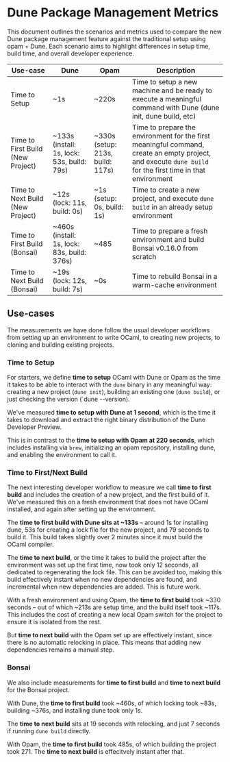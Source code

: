 # Dune Package Management Metrics

This document outlines the scenarios and metrics used to compare the new Dune package management feature against the traditional setup using opam + Dune. Each scenario aims to highlight differences in setup time, build time, and overall developer experience.

| Use-case | Dune | Opam | Description |
|----------|------|------|-------------|
| Time to Setup | ~1s     | ~220s     | Time to setup a new machine and be ready to execute a meaningful command with Dune (dune init, dune build, etc) |
| Time to First Build (New Project) | ~133s (install: 1s, lock: 53s, build: 79s) | ~330s (setup: 213s, build: 117s) | Time to prepare the environment for the first meaningful command, create an empty project, and execute `dune build` for the first time in that environment |
| Time to Next Build (New Project) | ~12s (lock: 11s, build: 0s) | ~1s (setup: 0s, build: 1s)     | Time to create a new project, and execute `dune build` in an already setup environment |
| Time to First Build (Bonsai) | ~460s (install: 1s, lock: 83s, build: 376s) | ~485 | Time to prepare a fresh environment and build Bonsai v0.16.0 from scratch |
| Time to Next Build (Bonsai) | ~19s (lock: 12s, build: 7s) | ~0s | Time to rebuild Bonsai in a warm-cache environment |

## Use-cases

The measurements we have done follow the usual developer workflows from setting
up an environment to write OCaml, to creating new projects, to cloning and
building existing projects.

### Time to Setup

For starters, we define **time to setup** OCaml with Dune or Opam as the time
it takes to be able to interact with the `dune` binary in any meaningful way:
creating a new project (`dune init`), building an existing one (`dune build`),
or just checking the version (`dune --version). 

We've measured **time to setup with Dune at 1 second**, which is the time
it takes to download and extract the right binary distribution of the Dune
Developer Preview.

This is in contrast to the **time to setup with Opam at 220 seconds**,
which includes installing via `brew`, initializing an opam repository,
installing dune, and enabling the environment to call it.

### Time to First/Next Build

The next interesting developer workflow to measure we call **time to first
build** and includes the creation of a new project, and the first build of it.
We've measured this on a fresh environment that does not have OCaml installed,
and again after setting up the environment.

The **time to first build with Dune sits at ~133s** – around 1s for installing
dune, 53s for creating a lock file for the new project, and 79 seconds to build
it. This build takes slightly over 2 minutes since it must build the OCaml
compiler.

The **time to next build**, or the time it takes to build the project after the
environment was set up the first time, now took only 12 seconds, all dedicated
to regenerating the lock file. This can be avoided too, making this build
effectively instant when no new dependencies are found, and incremental when
new dependencies are added. This is future work.

With a fresh environment and using Opam, the **time to first build** took ~330 seconds –
out of which ~213s are setup time, and the build itself took ~117s. This
includes the cost of creating a new local Opam switch for the project to ensure
it is isolated from the rest.

But **time to next build** with the Opam set up are effectively instant, since
there is no automatic relocking in place. This means that adding new
dependencies remains a manual step.

### Bonsai

We also include measurements for **time to first build** and **time to next
build** for the Bonsai project.

With Dune, the **time to first build** took ~460s, of which locking took ~83s,
building ~376s, and installing dune took only 1s.

The **time to next build** sits at 19 seconds with relocking, and just 7
seconds if running `dune build` directly.

With Opam, the **time to first build** took 485s, of which building the project
took 271. The **time to next build** is effecitvely instant after that.
